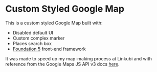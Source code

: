 # Custom Styled Google Map

This is a custom styled Google Map built with:

+ Disabled default UI
+ Custom complex marker
+ Places search box
+ [Foundation 5](http://foundation.zurb.com/index.html) front-end framework

It was made to speed up my map-making process at Linkubi and with reference from the Google Maps JS API v3 docs [here](https://developers.google.com/maps/documentation/javascript/examples/).
